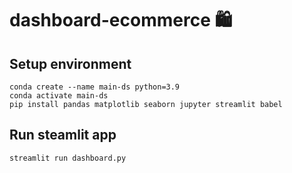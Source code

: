 # dashboard-ecommerce 🛍️

## Setup environment
```
conda create --name main-ds python=3.9
conda activate main-ds
pip install pandas matplotlib seaborn jupyter streamlit babel
```

## Run steamlit app
```
streamlit run dashboard.py
```
